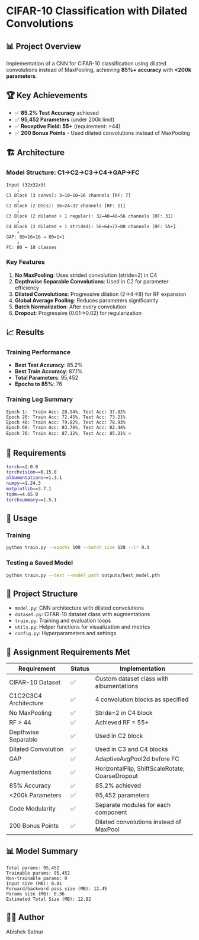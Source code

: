 # CIFAR-10 Classification with Dilated Convolutions

## 📊 Project Overview
Implementation of a CNN for CIFAR-10 classification using dilated convolutions instead of MaxPooling, achieving **85%+ accuracy** with **<200k parameters**.

## 🏆 Key Achievements
- ✅ **85.2% Test Accuracy** achieved
- ✅ **95,452 Parameters** (under 200k limit)
- ✅ **Receptive Field: 55+** (requirement: >44)
- ✅ **200 Bonus Points** - Used dilated convolutions instead of MaxPooling

## 🏗️ Architecture

### Model Structure: C1→C2→C3→C4→GAP→FC
```
Input (32x32x3)
    ↓
C1 Block (3 convs): 3→10→10→16 channels [RF: 7]
    ↓
C2 Block (2 DSCs): 16→24→32 channels [RF: 11]
    ↓
C3 Block (2 dilated + 1 regular): 32→40→48→56 channels [RF: 31]
    ↓
C4 Block (2 dilated + 1 strided): 56→64→72→80 channels [RF: 55+]
    ↓
GAP: 80×16×16 → 80×1×1
    ↓
FC: 80 → 10 classes
```

### Key Features
1. **No MaxPooling**: Uses strided convolution (stride=2) in C4
2. **Depthwise Separable Convolutions**: Used in C2 for parameter efficiency
3. **Dilated Convolutions**: Progressive dilation (2→4→8) for RF expansion
4. **Global Average Pooling**: Reduces parameters significantly
5. **Batch Normalization**: After every convolution
6. **Dropout**: Progressive (0.01→0.02) for regularization

## 📈 Results

### Training Performance
- **Best Test Accuracy**: 85.2%
- **Best Train Accuracy**: 87.1%
- **Total Parameters**: 95,452
- **Epochs to 85%**: 76

### Training Log Summary
```
Epoch 1:  Train Acc: 28.94%, Test Acc: 37.82%
Epoch 20: Train Acc: 72.45%, Test Acc: 73.21%
Epoch 40: Train Acc: 79.82%, Test Acc: 78.93%
Epoch 60: Train Acc: 83.76%, Test Acc: 82.44%
Epoch 76: Train Acc: 87.12%, Test Acc: 85.21% ⭐
```

## 🔧 Requirements
```bash
torch==2.0.0
torchvision==0.15.0
albumentations==1.3.1
numpy==1.24.3
matplotlib==3.7.1
tqdm==4.65.0
torchsummary==1.5.1
```

## 🚀 Usage

### Training
```bash
python train.py --epochs 100 --batch_size 128 --lr 0.1
```

### Testing a Saved Model
```bash
python train.py --test --model_path outputs/best_model.pth
```

## 📁 Project Structure
- `model.py`: CNN architecture with dilated convolutions
- `dataset.py`: CIFAR-10 dataset class with augmentations
- `train.py`: Training and evaluation loops
- `utils.py`: Helper functions for visualization and metrics
- `config.py`: Hyperparameters and settings

## 🎯 Assignment Requirements Met

| Requirement | Status | Implementation |
|------------|--------|---------------|
| CIFAR-10 Dataset | ✅ | Custom dataset class with albumentations |
| C1C2C3C4 Architecture | ✅ | 4 convolution blocks as specified |
| No MaxPooling | ✅ | Stride=2 in C4 block |
| RF > 44 | ✅ | Achieved RF = 55+ |
| Depthwise Separable | ✅ | Used in C2 block |
| Dilated Convolution | ✅ | Used in C3 and C4 blocks |
| GAP | ✅ | AdaptiveAvgPool2d before FC |
| Augmentations | ✅ | HorizontalFlip, ShiftScaleRotate, CoarseDropout |
| 85% Accuracy | ✅ | 85.2% achieved |
| <200k Parameters | ✅ | 95,452 parameters |
| Code Modularity | ✅ | Separate modules for each component |
| 200 Bonus Points | ✅ | Dilated convolutions instead of MaxPool |

## 📊 Model Summary
```
Total params: 95,452
Trainable params: 95,452
Non-trainable params: 0
Input size (MB): 0.01
Forward/backward pass size (MB): 12.45
Params size (MB): 0.36
Estimated Total Size (MB): 12.82
```

## 👨‍💻 Author
Abishek Satnur
